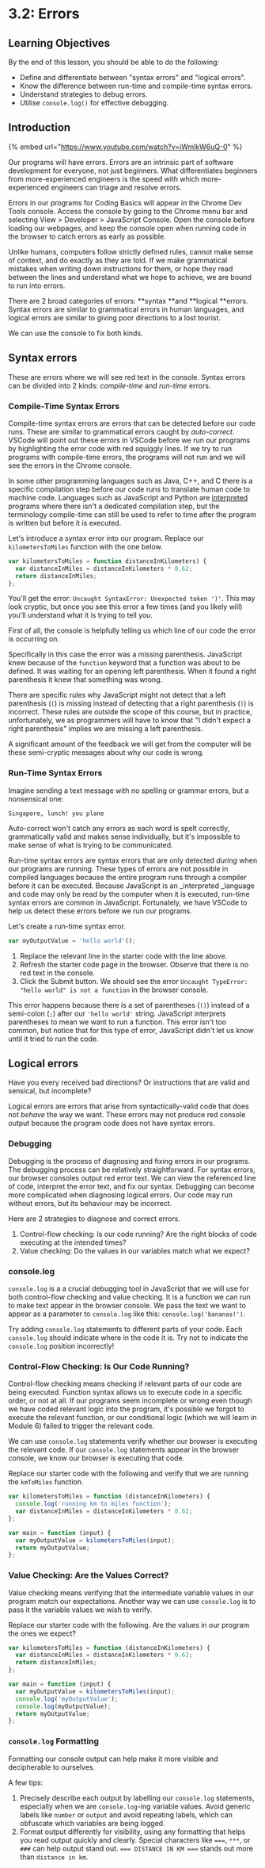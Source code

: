 # 3.2: Errors

## Learning Objectives

By the end of this lesson, you should be able to do the following:

* Define and differentiate between "syntax errors" and "logical errors".
* Know the difference between run-time and compile-time syntax errors.
* Understand strategies to debug errors.
* Utilise `console.log()` for effective debugging.

## Introduction

{% embed url="https://www.youtube.com/watch?v=iWmlkW6uQ-0" %}

Our programs will have errors. Errors are an intrinsic part of software development for everyone, not just beginners. What differentiates beginners from more-experienced engineers is the speed with which more-experienced engineers can triage and resolve errors.

Errors in our programs for Coding Basics will appear in the Chrome Dev Tools console. Access the console by going to the Chrome menu bar and selecting View > Developer > JavaScript Console. Open the console before loading our webpages, and keep the console open when running code in the browser to catch errors as early as possible.

Unlike humans, computers follow strictly defined rules, cannot make sense of context, and do exactly as they are told. If we make grammatical mistakes when writing down instructions for them, or hope they read between the lines and understand what we hope to achieve, we are bound to run into errors.&#x20;

There are 2 broad categories of errors: **syntax **and **logical **errors. Syntax errors are similar to grammatical errors in human languages, and logical errors are similar to giving poor directions to a lost tourist.&#x20;

We can use the console to fix both kinds.

## Syntax errors

These are errors where we will see red text in the console. Syntax errors can be divided into 2 kinds: _compile-time_ and _run-time_ errors.

### Compile-Time Syntax Errors

Compile-time syntax errors are errors that can be detected before our code runs. These are similar to grammatical errors caught by _auto-correct_. VSCode will point out these errors in VSCode before we run our programs by highlighting the error code with red squiggly lines. If we try to run programs with compile-time errors, the programs will not run and we will see the errors in the Chrome console.

In some other programming languages such as Java, C++, and C there is a specific compilation step before our code runs to translate human code to machine code. Languages such as JavaScript and Python are [interpreted ](../3-structuring-and-debugging-code/additional-resources-3.md#errors)programs where there isn't a dedicated compilation step, but the terminology compile-time can still be used to refer to time after the program is written but before it is executed.

Let's introduce a syntax error into our program. Replace our `kilometersToMiles` function with the one below.

```javascript
var kilometersToMiles = function distanceInKilometers) {
  var distanceInMiles = distanceInKilometers * 0.62;
  return distanceInMiles;
};
```

You'll get the error: `Uncaught SyntaxError: Unexpected token ')'`. This may look cryptic, but once you see this error a few times (and you likely will) you'll understand what it is trying to tell you.

First of all, the console is helpfully telling us which line of our code the error is occurring on.

Specifically in this case the error was a missing parenthesis. JavaScript knew because of the `function` keyword that a function was about to be defined. It was waiting for an opening left parenthesis. When it found a right parenthesis it knew that something was wrong.

There are specific rules why JavaScript might not detect that a left parenthesis (`(`) is missing instead of detecting that a right parenthesis (`)`) is incorrect. These rules are outside the scope of this course, but in practice, unfortunately, we as programmers will have to know that "I didn't expect a right parenthesis" implies we are missing a left parenthesis.

A significant amount of the feedback we will get from the computer will be these semi-cryptic messages about why our code is wrong.

### Run-Time Syntax Errors

Imagine sending a text message with no spelling or grammar errors, but a nonsensical one:

```
Singapore, lunch! you plane
```

Auto-correct won't catch any errors as each word is spelt correctly, grammatically valid and makes sense individually, but it's impossible to make sense of what is trying to be communicated.&#x20;

Run-time syntax errors are syntax errors that are only detected _during_ when our programs are running. These types of errors are not possible in compiled languages because the entire program runs through a compiler before it can be executed. Because JavaScript is an _interpreted _language and code may only be read by the computer when it is executed, run-time syntax errors are common in JavaScript. Fortunately, we have VSCode to help us detect these errors before we run our programs.

Let's create a run-time syntax error.

```javascript
var myOutputValue = 'hello world'();
```

1. Replace the relevant line in the starter code with the line above.
2. Refresh the starter code page in the browser. Observe that there is no red text in the console.
3. Click the Submit button. We should see the error `Uncaught TypeError: "hello world" is not a function` in the browser console.

This error happens because there is a set of parentheses (`()`) instead of a semi-colon (`;`) after our `'hello world'` string. JavaScript interprets parentheses to mean we want to run a function. This error isn't too common, but notice that for this type of error, JavaScript didn't let us know until it tried to run the code.

## Logical errors

Have you every received bad directions? Or instructions that are valid and sensical, but incomplete?

Logical errors are errors that arise from syntactically-valid code that does not _behave_ the way we want. These errors may not produce red console output because the program code does not have syntax errors.

### Debugging

Debugging is the process of diagnosing and fixing errors in our programs. The debugging process can be relatively straightforward. For syntax errors, our browser consoles output red error text. We can view the referenced line of code, interpret the error text, and fix our syntax. Debugging can become more complicated when diagnosing logical errors. Our code may run without errors, but its behaviour may be incorrect.

Here are 2 strategies to diagnose and correct errors.

1. Control-flow checking: Is our code running? Are the right blocks of code executing at the intended times?
2. Value checking: Do the values in our variables match what we expect?

### console.log

`console.log` is a a crucial debugging tool in JavaScript that we will use for both control-flow checking and value checking. It is a function we can run to make text appear in the browser console. We pass the text we want to appear as a parameter to `console.log` like this: `console.log('bananas!')`.

Try adding `console.log` statements to different parts of your code. Each `console.log` should indicate where in the code it is. Try not to indicate the `console.log` position incorrectly!

### Control-Flow Checking: Is Our Code Running?

Control-flow checking means checking if relevant parts of our code are being executed. Function syntax allows us to execute code in a specific order, or not at all. If our programs seem incomplete or wrong even though we have coded relevant logic into the program, it's possible we forgot to execute the relevant function, or our conditional logic (which we will learn in Module 6) failed to trigger the relevant code.

We can use `console.log` statements verify whether our browser is executing the relevant code. If our `console.log` statements appear in the browser console, we know our browser is executing that code.

Replace our starter code with the following and verify that we are running the `kmToMiles` function.

```javascript
var kilometersToMiles = function (distanceInKilometers) {
  console.log('running km to miles function');
  var distanceInMiles = distanceInKilometers * 0.62;
};

var main = function (input) {
  var myOutputValue = kilometersToMiles(input);
  return myOutputValue;
};
```

### Value Checking: Are the Values Correct?

Value checking means verifying that the intermediate variable values in our program match our expectations. Another way we can use `console.log` is to pass it the variable values we wish to verify.

Replace our starter code with the following. Are the values in our program the ones we expect?

```javascript
var kilometersToMiles = function (distanceInKilometers) {
  var distanceInMiles = distanceInKilometers * 0.62;
  return distanceInMiles;
};

var main = function (input) {
  var myOutputValue = kilometersToMiles(input);
  console.log('myOutputValue');
  console.log(myOutputValue);
  return myOutputValue;
};
```

### **`console.log` Formatting**

Formatting our console output can help make it more visible and decipherable to ourselves.

A few tips:

1. Precisely describe each output by labelling our `console.log` statements, especially when we are `console.log`-ing variable values. Avoid generic labels like `number` or `output` and avoid repeating labels, which can obfuscate which variables are being logged.
2. Format output differently for visibility, using any formatting that helps you read output quickly and clearly. Special characters like `===`, `***`, or `###` can help output stand out. `=== DISTANCE IN KM ===` stands out more than `distance in km`.
